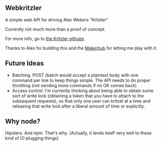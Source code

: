## Webkritzler

A simple web API for driving Alex Webers "Kritzler"

Currently not much more than a proof of concept.

For more info, go to [the Kritzler githubs](https://github.com/tinkerlog/Kritzler)

Thanks to Alex for building this and the [Makerhub](http://makerhub.de) for letting me play with it.

## Future Ideas

* Batching. POST /batch would accept a plaintext body with one command per line to keep things simple. The API needs to do proper throttling (not sending more commands if no OK comes back)
* Access control. I'm currently thinking about being able to obtain some sort of write lock (obtaining a token that you have to attach to the subsequent requests), so that only one user can kritzel at a time and releasing that write lock after a liberal amount of time or explicitly.

## Why node?

Hipsters. And npm. That's why. (Actually, it lends itself very well to these kind of IO plugging things)

